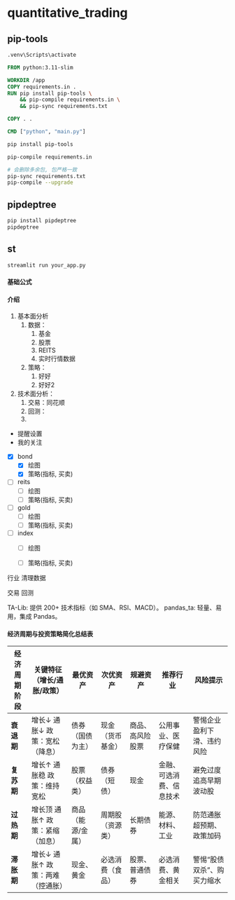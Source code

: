 # quantitative_trading

## pip-tools

```cmd
.venv\Scripts\activate
```


```dockerfile
FROM python:3.11-slim

WORKDIR /app
COPY requirements.in .
RUN pip install pip-tools \
    && pip-compile requirements.in \
    && pip-sync requirements.txt

COPY . .

CMD ["python", "main.py"]

```



```bash
pip install pip-tools

pip-compile requirements.in

# 会删除多余包, 包严格一致
pip-sync requirements.txt
pip-compile --upgrade


```

## pipdeptree

```bash
pip install pipdeptree
pipdeptree
```



## st
```bash
streamlit run your_app.py

```




#### 基础公式

#### 介绍
1. 基本面分析
   1. 数据：
      1. 基金 
      2. 股票 
      3. REITS 
      4. 实时行情数据
   2. 策略：
      1. 好好
      2. 好好2
2. 技术面分析：
    1. 交易：同花顺
    2. 回测：
    3. 
* 提醒设置 
* 我的关注


- [x] bond
  - [x] 绘图
  - [x] 策略(指标, 买卖)
- [ ] reits
  - [ ] 绘图
  - [ ] 策略(指标, 买卖)
- [ ] gold
  - [ ] 绘图
  - [ ] 策略(指标, 买卖)
- [ ] index
  - [ ] 绘图
  - [ ] 策略(指标, 买卖)


行业
清理数据

交易
回测



TA-Lib: 提供 200+ 技术指标（如 SMA、RSI、MACD）。
pandas_ta: 轻量、易用，集成 Pandas。



#### 经济周期与投资策略简化总结表

| 经济周期阶段 | 关键特征（增长/通胀/政策）       | 最优资产          | 次优资产         | 规避资产         | 推荐行业                 | 风险提示                   |
| ------------ | -------------------------------- | ----------------- | ---------------- | ---------------- | ------------------------ | -------------------------- |
| **衰退期**   | 增长↓ 通胀↓ 政策：宽松（降息）   | 债券（国债为主）  | 现金（货币基金） | 商品、高风险股票 | 公用事业、医疗保健       | 警惕企业盈利下滑、违约风险 |
| **复苏期**   | 增长↑ 通胀稳 政策：维持宽松      | 股票（权益类）    | 债券（短债）     | 现金             | 金融、可选消费、信息技术 | 避免过度追高早期波动股     |
| **过热期**   | 增长顶 通胀↑ 政策：紧缩（加息）  | 商品（能源/金属） | 周期股（资源类） | 长期债券         | 能源、材料、工业         | 防范通胀超预期、政策加码   |
| **滞胀期**   | 增长↓ 通胀↑ 政策：两难（控通胀） | 现金、黄金        | 必选消费（食品） | 股票、普通债券   | 必选消费、黄金相关       | 警惕“股债双杀”、购买力缩水 |

